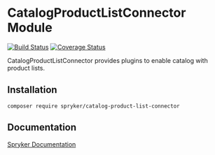 # CatalogProductListConnector Module
[![Build Status](https://travis-ci.org/spryker/catalog-product-list-connector.svg)](https://travis-ci.org/spryker/catalog-product-list-connector)
[![Coverage Status](https://coveralls.io/repos/github/spryker/catalog-product-list-connector/badge.svg)](https://coveralls.io/github/spryker/catalog-product-list-connector)

CatalogProductListConnector provides plugins to enable catalog with product lists.

## Installation

```
composer require spryker/catalog-product-list-connector
```

## Documentation

[Spryker Documentation](https://academy.spryker.com/developing_with_spryker/module_guide/modules.html)
